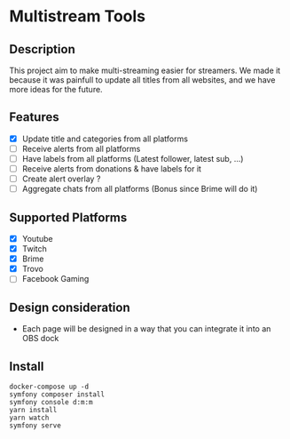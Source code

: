 # Multistream Tools

## Description

This project aim to make multi-streaming easier for streamers. We made it because it was painfull to update all titles
from all websites, and we have more ideas for the future.

## Features

- [X] Update title and categories from all platforms
- [ ] Receive alerts from all platforms
- [ ] Have labels from all platforms (Latest follower, latest sub, ...)
- [ ] Receive alerts from donations & have labels for it
- [ ] Create alert overlay ?
- [ ] Aggregate chats from all platforms (Bonus since Brime will do it)

## Supported Platforms

- [X] Youtube
- [X] Twitch
- [X] Brime
- [X] Trovo
- [ ] Facebook Gaming

## Design consideration

- Each page will be designed in a way that you can integrate it into an OBS dock

## Install

```
docker-compose up -d
symfony composer install
symfony console d:m:m
yarn install
yarn watch
symfony serve
```
